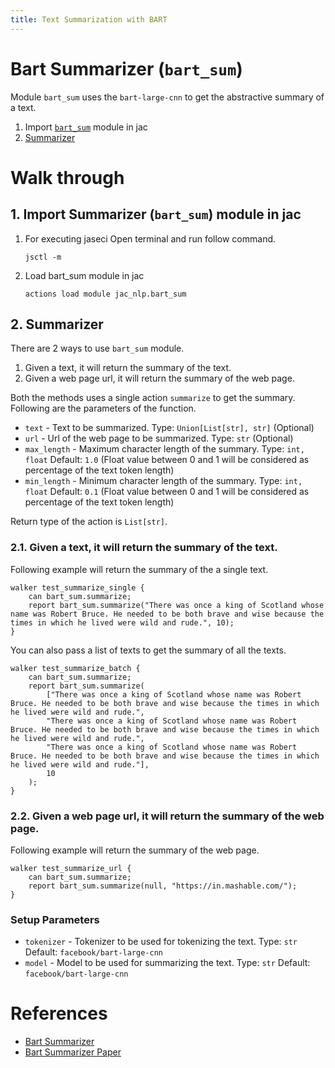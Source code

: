 ```yaml
---
title: Text Summarization with BART
---
```


# **Bart Summarizer (`bart_sum`)**

Module `bart_sum` uses the `bart-large-cnn` to get the abstractive summary of a text.

1. Import [`bart_sum`](#1-import-summarizer-bart_sum-module-in-jac) module in jac
2. [Summarizer](#2-summarizer)

# **Walk through**

## **1. Import Summarizer (`bart_sum`) module in jac**
1. For executing jaseci Open terminal and run follow command.
    ```
    jsctl -m
    ```
2.  Load bart_sum module in jac
    ```
    actions load module jac_nlp.bart_sum
    ```


## **2. Summarizer**
There are 2 ways to use `bart_sum` module.
1. Given a text, it will return the summary of the text.
2. Given a web page url, it will return the summary of the web page.

Both the methods uses a single action `summarize` to get the summary. Following are the parameters of the function.
* `text` - Text to be summarized. Type: `Union[List[str], str]` (Optional)
* `url` - Url of the web page to be summarized. Type: `str` (Optional)
* `max_length` - Maximum character length of the summary. Type: `int, float` Default: `1.0` (Float value between 0 and 1 will be considered as percentage of the text token length)
* `min_length` - Minimum character length of the summary. Type: `int, float` Default: `0.1` (Float value between 0 and 1 will be considered as percentage of the text token length)

Return type of the action is `List[str]`.

### **2.1. Given a text, it will return the summary of the text.**
Following example will return the summary of the a single text.

```jac
walker test_summarize_single {
    can bart_sum.summarize;
    report bart_sum.summarize("There was once a king of Scotland whose name was Robert Bruce. He needed to be both brave and wise because the times in which he lived were wild and rude.", 10);
}
```
You can also pass a list of texts to get the summary of all the texts.
```jac
walker test_summarize_batch {
    can bart_sum.summarize;
    report bart_sum.summarize(
        ["There was once a king of Scotland whose name was Robert Bruce. He needed to be both brave and wise because the times in which he lived were wild and rude.",
        "There was once a king of Scotland whose name was Robert Bruce. He needed to be both brave and wise because the times in which he lived were wild and rude.",
        "There was once a king of Scotland whose name was Robert Bruce. He needed to be both brave and wise because the times in which he lived were wild and rude."],
        10
    );
}
```

### **2.2. Given a web page url, it will return the summary of the web page.**
Following example will return the summary of the web page.

```jac
walker test_summarize_url {
    can bart_sum.summarize;
    report bart_sum.summarize(null, "https://in.mashable.com/");
}
```

### Setup Parameters
* `tokenizer` - Tokenizer to be used for tokenizing the text. Type: `str` Default: `facebook/bart-large-cnn`
* `model` - Model to be used for summarizing the text. Type: `str` Default: `facebook/bart-large-cnn`

# **References**
* [Bart Summarizer](https://huggingface.co/transformers/model_doc/bart.html)
* [Bart Summarizer Paper](https://arxiv.org/abs/1910.13461)